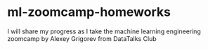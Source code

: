 # ml-zoomcamp-homeworks
I will share my progress as I take the machine learning engineering zoomcamp by Alexey Grigorev from DataTalks Club
